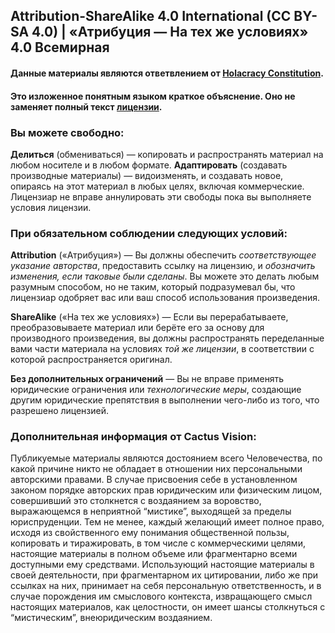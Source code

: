 ## Attribution-ShareAlike 4.0 International (CC BY-SA 4.0) | «Атрибуция — На тех же условиях» 4.0 Всемирная

#### Данные материалы являются ответвлением от <a href="http://holacracy.org/constitution" target="_blank">Holacracy Constitution</a>.

#### Это изложенное понятным языком краткое объяснение. Оно не заменяет полный текст <a href="https://creativecommons.org/licenses/by-sa/4.0/legalcode.ru" target="_blank">лицензии</a>.


### Вы можете свободно:

**Делиться** (обмениваться) — копировать и распространять материал на любом носителе и в любом формате.
**Адаптировать** (создавать производные материалы) — видоизменять, и создавать новое, опираясь на этот материал в любых целях, включая коммерческие.
Лицензиар не вправе аннулировать эти свободы пока вы выполняете условия лицензии.


### При обязательном соблюдении следующих условий:

**Attribution** («Атрибуция») — Вы должны обеспечить _соответствующее указание авторства_, предоставить ссылку на лицензию, и _обозначить изменения, если таковые были сделаны_. Вы можете это делать любым разумным способом, но не таким, который подразумевал бы, что лицензиар одобряет вас или ваш способ использования произведения.

**ShareAlike** («На тех же условиях») — Если вы перерабатываете, преобразовываете материал или берёте его за основу для производного произведения, вы должны распространять переделанные вами части материала на условиях _той же лицензии_, в соответствии с которой распространяется оригинал.

**Без дополнительных ограничений** — Вы не вправе применять юридические ограничения или _технологические меры_, создающие другим юридические препятствия в выполнении чего-либо из того, что разрешено лицензией.


### Дополнительная информация от Cactus Vision:

Публикуемые материалы являются достоянием всего Человечества, по какой причине никто не обладает в отношении них персональными авторскими правами. В случае присвоения себе в установленном законом порядке авторских прав юридическим или физическим лицом, совершивший это столкнется с воздаянием за воровство, выражающемся в неприятной “мистике”, выходящей за пределы юриспруденции. Тем не менее, каждый желающий имеет полное право, исходя из свойственного ему понимания общественной пользы, копировать и тиражировать, в том числе с коммерческими целями, настоящие материалы в полном объеме или фрагментарно всеми доступными ему средствами. Использующий настоящие материалы в своей деятельности, при фрагментарном их цитировании, либо же при ссылках на них, принимает на себя персональную ответственность, и в случае порождения им смыслового контекста, извращающего смысл настоящих материалов, как целостности, он имеет шансы столкнуться с “мистическим”, внеюридическим воздаянием.
